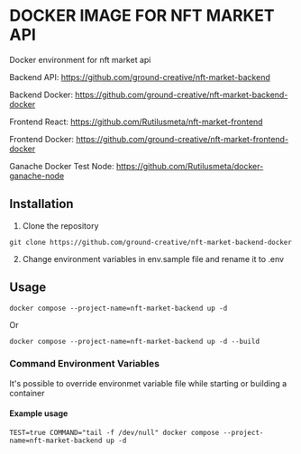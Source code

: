 # DOCKER IMAGE FOR NFT MARKET API

Docker environment for nft market api

Backend API:
https://github.com/ground-creative/nft-market-backend

Backend Docker:
https://github.com/ground-creative/nft-market-backend-docker

Frontend React:
https://github.com/Rutilusmeta/nft-market-frontend

Frontend Docker:
https://github.com/ground-creative/nft-market-frontend-docker

Ganache Docker Test Node:
https://github.com/Rutilusmeta/docker-ganache-node

## Installation

1) Clone the repository
```
git clone https://github.com/ground-creative/nft-market-backend-docker
```

2) Change environment variables in env.sample file and rename it to .env

## Usage

```
docker compose --project-name=nft-market-backend up -d
```
Or
```
docker compose --project-name=nft-market-backend up -d --build
```

### Command Environment Variables

It's possible to override environmet variable file while starting or building a container

#### Example usage
```
TEST=true COMMAND="tail -f /dev/null" docker compose --project-name=nft-market-backend up -d
```
